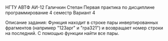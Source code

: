 НГТУ АВТФ АИ-12 Галичкин Степан
Первая практика по дисциплине программирование 4 семестр
Вариант 4

Описание задания:
Функция находит в строке пары инвертированных фрагментов (например "123apr" и "rpa321") и возвращает номер строки на последний. С помощью функции найти все пары.
